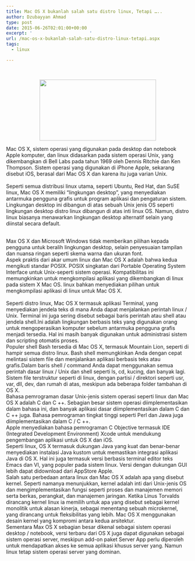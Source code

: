 ```yaml
---
title: Mac OS X bukanlah salah satu distro linux, Tetapi …..
author: Dzubayyan Ahmad
type: post
date: 2015-06-26T02:01:00+00:00
excerpt: '						'
url: /mac-os-x-bukanlah-salah-satu-distro-linux-tetapi.aspx
tags:
  - linux

---
```

&nbsp;

<div style="clear: both; text-align: center;">
  <a style="margin-left: 1em; margin-right: 1em;" href="https://2.bp.blogspot.com/-ULenBCVbQq0/VYyyXUBZcHI/AAAAAAAAAjM/1onylRax3QA/s1600/promo_yosemite_2x-642x336.jpg"><img loading="lazy" decoding="async" src="https://2.bp.blogspot.com/-ULenBCVbQq0/VYyyXUBZcHI/AAAAAAAAAjM/1onylRax3QA/s320/promo_yosemite_2x-642x336.jpg" alt="" width="320" height="167" border="0" /></a>
</div>

<span lang="id"><span title="Both Mac OS X, the operating system used on Apple's desktop and notebook computers, and linux are based on the Unix operating system, which was developed at Bell Labs in 1969 by Dennis Ritchie and Ken Thompson.">Mac OS X, sistem operasi yang digunakan pada desktop dan notebook Apple komputer, dan linux didasarkan pada sistem operasi Unix, yang dikembangkan di Bell Labs pada tahun 1969 oleh Dennis Ritchie dan Ken Thompson. </span><span title="The operating system used on Apple's iPhones, now called iOS, is derived from Mac OS X and therefore also a Unix variant. ">Sistem operasi yang digunakan di iPhone Apple, sekarang disebut iOS, berasal dari Mac OS X dan karena itu juga varian Unix.</span></span>  
<span lang="id"><span title="The operating system used on Apple's iPhones, now called iOS, is derived from Mac OS X and therefore also a Unix variant. "><br /> </span><span title="Like all major linux distributions, such as Ubuntu, Red Hat, and SuSE linux, Mac OS X has a &quot;desktop environment&quot;, which provides a graphical user interface to application programs and system settings. ">Seperti semua distribusi linux utama, seperti Ubuntu, Red Hat, dan SuSE linux, Mac OS X memiliki &#8220;lingkungan desktop&#8221;, yang menyediakan antarmuka pengguna grafis untuk program aplikasi dan pengaturan sistem.</span><span title="This desktop environment is built on top of a Unix type OS just as the desktop environments of linux distros are built on top of the core linux OS."> </span></span>  
<span lang="id"><span title="This desktop environment is built on top of a Unix type OS just as the desktop environments of linux distros are built on top of the core linux OS.">Lingkungan desktop ini dibangun di atas sebuah Unix jenis OS seperti lingkungan desktop distro linux dibangun di atas inti linux OS. </span><span title="However, linux distros usually offer alternative desktop environments besides the one installed by default.">Namun, distro linux biasanya menawarkan lingkungan desktop alternatif selain yang diinstal secara default. </span></span>

<a name="more"></a>  
<span title="Max OS X and Microsoft Windows don't give users the option to switch desktop environments, other than minor look-and-feel adjustments such as color schemes and font size. ">Max OS X dan Microsoft Windows tidak memberikan pilihan kepada pengguna untuk beralih lingkungan desktop, selain penyesuaian tampilan dan nuansa ringan seperti skema warna dan ukuran font.</span><span title="The practical aspect of the common roots of linux and Mac OS X is that both follow the POSIX standard."> </span>  
<span title="The practical aspect of the common roots of linux and Mac OS X is that both follow the POSIX standard.">Aspek praktis dari akar umum linux dan Mac OS X adalah bahwa kedua mengikuti standar POSIX. </span><span title="POSIX stands for Portable Operating System Interface for Unix-like Operating Systems.">POSIX singkatan dari Portable Operating System Interface untuk Unix-seperti sistem operasi. </span><span title="This compatibility makes it possible to compile applications developed on linux on Mac OS X systems.">Kompatibilitas ini memungkinkan untuk mengkompilasi aplikasi yang dikembangkan di linux pada sistem X Mac OS. </span><span title="linux even provides options to compile applications on linux for Mac OS X. ">linux bahkan menyediakan pilihan untuk mengkompilasi aplikasi di linux untuk Mac OS X.</span>  
<span title="linux even provides options to compile applications on linux for Mac OS X. "><br /> </span><span title="Like linux distros, Mac OS X includes a Terminal application, which provides a text window in which you can run linux/Unix commands.">Seperti distro linux, Mac OS X termasuk aplikasi Terminal, yang menyediakan jendela teks di mana Anda dapat menjalankan perintah linux / Unix. </span><span title="This terminal is also often referred to as command line or shell or shell window. ">Terminal ini juga sering disebut sebagai baris perintah atau shell atau jendela shell.</span><span title="It's the text based environment that people used to operate computers before graphical user interface became available.">Ini adalah lingkungan berbasis teks yang digunakan orang untuk mengoperasikan komputer sebelum antarmuka pengguna grafis menjadi tersedia. </span><span title="It is still widely used for system administration and scripting automated processes. ">Hal ini masih banyak digunakan untuk administrasi sistem dan scripting otomatis proses.</span><span title="The popular Bash shell is available in Mac OS X, including Mountain Lion, as it is in pretty much all linux distributions."> </span>  
<span title="The popular Bash shell is available in Mac OS X, including Mountain Lion, as it is in pretty much all linux distributions.">Populer shell Bash tersedia di Mac OS X, termasuk Mountain Lion, seperti di hampir semua distro linux. </span><span title="The Bash shell enables you to quickly traverse the file system and start text based or graphical applications. ">Bash shell memungkinkan Anda dengan cepat melintasi sistem file dan menjalankan aplikasi berbasis teks atau grafis.</span><span title="In a shell/command line you can use all your basic linux/Unix and shell commands such as ls, cd, cat, and more.">Dalam baris shell / command Anda dapat menggunakan semua perintah dasar linux / Unix dan shell seperti ls, cd, kucing, dan banyak lagi. </span><span title="The file system is structured as in linux, with partitions/directories such as usr, var, etc, dev, and home at the top, although there are some additional folders in OS X. ">Sistem file terstruktur seperti di linux, dengan partisi / direktori seperti usr, var, dll, dev, dan rumah di atas, meskipun ada beberapa folder tambahan di OS X.</span><span title="The basic programming languages of Unix-type operating systems such as linux and Mac OS X are C and C++."> </span>  
<span title="The basic programming languages of Unix-type operating systems such as linux and Mac OS X are C and C++.">Bahasa pemrograman dasar Unix-jenis sistem operasi seperti linux dan Mac OS X adalah C dan C ++. </span><span title="Much of the operating system is implemented in these languages, and many basic applications are implemented in C and C++ as well.">Sebagian besar sistem operasi diimplementasikan dalam bahasa ini, dan banyak aplikasi dasar diimplementasikan dalam C dan C ++ juga. </span><span title="Higher level programming languages such as Perl and Java are also implemented in C/C++. ">Bahasa pemrograman tingkat tinggi seperti Perl dan Jawa juga diimplementasikan dalam C / C ++.</span><span title="Apple provides the Objective C programming language including the IDE (Integrated Development Environment) Xcode to support the development of applications for OS X and iOS. "> </span>  
<span title="Apple provides the Objective C programming language including the IDE (Integrated Development Environment) Xcode to support the development of applications for OS X and iOS. ">Apple menyediakan bahasa pemrograman C Objective termasuk IDE (Integrated Development Environment) Xcode untuk mendukung pengembangan aplikasi untuk OS X dan iOS.</span><span title="Like linux, OS X includes strong Java support and actually provides a custom Java installation to insure seamless integration of Java applications in OS X. It also includes terminal based versions of the text editors Emacs and VI, which are popular on linux systems."> </span>  
<span title="Like linux, OS X includes strong Java support and actually provides a custom Java installation to insure seamless integration of Java applications in OS X. It also includes terminal based versions of the text editors Emacs and VI, which are popular on linux systems.">Seperti linux, OS X termasuk dukungan Java yang kuat dan benar-benar menyediakan instalasi Java kustom untuk memastikan integrasi aplikasi Java di OS X. Hal ini juga termasuk versi berbasis terminal editor teks Emacs dan VI, yang populer pada sistem linux. </span><span title="Versions with more GUI support can be downloaded from Apple's AppStore. ">Versi dengan dukungan GUI lebih dapat didownload dari AppStore Apple.</span><span title="One of the differences between linux and Mac OS X is the so-called kernel."> </span>  
<span title="One of the differences between linux and Mac OS X is the so-called kernel.">Salah satu perbedaan antara linux dan Mac OS X adalah apa yang disebut kernel. </span><span title="As the name indicates, the kernel is the core of a Unix-type OS and implements functions such as process and memory management as well as file, device, and network management.">Seperti namanya menunjukkan, kernel adalah inti dari Unix-jenis OS dan mengimplementasikan fungsi seperti proses dan manajemen memori serta berkas, perangkat, dan manajemen jaringan. </span><span title="When Linus Torvalds designed the linux kernel he opted for what is referred to as a monolithic kernel for performance reasons, as opposed the a microkernel, which is designed for more flexibility.">Ketika Linus Torvalds dirancang kernel linux ia memilih untuk apa yang disebut sebagai kernel monolitik untuk alasan kinerja, sebagai menentang sebuah microkernel, yang dirancang untuk fleksibilitas yang lebih. </span><span title="Mac OS X uses a kernel design that compromises between these two architectures. ">Mac OS X menggunakan desain kernel yang kompromi antara kedua arsitektur.</span><span title="While Max OS X is mostly known as desktop/notebook operating system, recent versions of OS X can also be used as server operating system, although the add-on package Server App needs be acquired to get access to all the server specific applications."> </span>  
<span title="While Max OS X is mostly known as desktop/notebook operating system, recent versions of OS X can also be used as server operating system, although the add-on package Server App needs be acquired to get access to all the server specific applications.">Sementara Max OS X sebagian besar dikenal sebagai sistem operasi desktop / notebook, versi terbaru dari OS X juga dapat digunakan sebagai sistem operasi server, meskipun add-on paket Server App perlu diperoleh untuk mendapatkan akses ke semua aplikasi khusus server yang. </span><span title="linux however remains the dominant server operating system.">Namun linux tetap sistem operasi server yang dominan.</span>